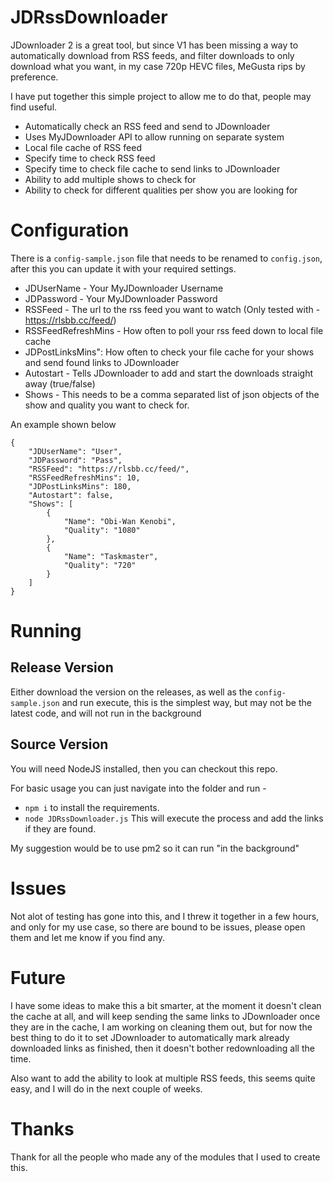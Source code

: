 # JDRssDownloader

JDownloader 2 is a great tool, but since V1 has been missing a way to automatically download from RSS feeds, and filter downloads to only download what you want, in my case 720p HEVC files, MeGusta rips by preference.

I have put together this simple project to allow me to do that, people may find useful.

- Automatically check an RSS feed and send to JDownloader
- Uses MyJDownloader API to allow running on separate system
- Local file cache of RSS feed
- Specify time to check RSS feed
- Specify time to check file cache to send links to JDownloader
- Ability to add multiple shows to check for
- Ability to check for different qualities per show you are looking for
 

# Configuration
There is a ``config-sample.json`` file that needs to be renamed to ``config.json``, after this you can update it with your required settings.

- JDUserName - Your MyJDownloader Username
- JDPassword - Your MyJDownloader Password
- RSSFeed - The url to the rss feed you want to watch (Only tested with - https://rlsbb.cc/feed/)
- RSSFeedRefreshMins - How often to poll your rss feed down to local file cache
- JDPostLinksMins": How often to check your file cache for your shows and send found links to JDownloader
- Autostart - Tells JDownloader to add and start the downloads straight away (true/false)
- Shows - This needs to be a comma separated list of json objects of the show and quality you want to check for.

An example shown below

```
{
    "JDUserName": "User",
    "JDPassword": "Pass",
    "RSSFeed": "https://rlsbb.cc/feed/",
    "RSSFeedRefreshMins": 10,
    "JDPostLinksMins": 180,
    "Autostart": false,
    "Shows": [
        {
            "Name": "Obi-Wan Kenobi",
            "Quality": "1080"
        },
        {
            "Name": "Taskmaster",
            "Quality": "720"
        }
    ]
}
```
# Running

## Release Version
Either download the version on the releases, as well as the `config-sample.json` and run execute, this is the simplest way, but may not be the latest code, and will not run in the background

## Source Version
You will need NodeJS installed, then you can checkout this repo.

For basic usage you can just navigate into the folder and run -
- ``npm i`` to install the requirements.
- ``node JDRssDownloader.js`` This will execute the process and add the links if they are found.

My suggestion would be to use pm2 so it can run "in the background"

# Issues

Not alot of testing has gone into this, and I threw it together in a few hours, and only for my use case, so there are bound to be issues, please open them and let me know if you find any.


# Future
I have some ideas to make this a bit smarter, at the moment it doesn't clean the cache at all, and will keep sending the same links to JDownloader once they are in the cache, I am working on cleaning them out, but for now the best thing to do it to set JDownloader to automatically mark already downloaded links as finished, then it doesn't bother redownloading all the time.

Also want to add the ability to look at multiple RSS feeds, this seems quite easy, and I will do in the next couple of weeks.

# Thanks
Thank for all the people who made any of the modules that I used to create this.